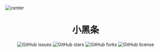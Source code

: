 ![center](xhtlogo.ico)
<h1 align="center">小黑条</h1>
<p align="center" class="shields">
    <a href="https://github.com/GuzhMtangeroou/XHT/issues" style="text-decoration:none">
        <img src="https://img.shields.io/github/issues/GuzhMtangeroou/Aoki.svg?style=for-the-badge" alt="GitHub issues"/>
    </a>
    <a href="https://github.com/GuzhMtangeroou/XHT/stargazers" style="text-decoration:none" >
        <img src="https://img.shields.io/github/stars/GuzhMtangeroou/Aoki.svg?style=for-the-badge" alt="GitHub stars"/>
    </a>
    <a href="https://github.com/GuzhMtangeroou/XHT/forks" style="text-decoration:none" >
        <img src="https://img.shields.io/github/forks/GuzhMtangeroou/Aoki.svg?style=for-the-badge" alt="GitHub forks"/>
    </a>
    <a href="https://github.com/GuzhMtangeroou/XHT/blob/master/LICENSE" style="text-decoration:none" >
        <img src="https://img.shields.io/static/v1?label=LICENSE&message=MIT&color=lightrey&style=for-the-badge" alt="GitHub license"/>
    </a>
    <br>


